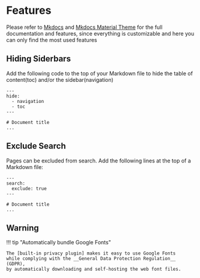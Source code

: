 # Features

Please refer to [Mkdocs](https://www.mkdocs.org/getting-started/) and [Mkdocs Material Theme](https://squidfunk.github.io/mkdocs-material/getting-started/) for the full documentation and features, since everything is customizable and here you can only find the most used features

## Hiding Siderbars

Add the following code to the top of your Markdown file to hide the table of content(toc) and/or the sidebar(navigation)
```
---
hide:
  - navigation
  - toc
---

# Document title
...
```

## Exclude Search

Pages can be excluded from search. Add the following lines at the top of a Markdown file:
```
---
search:
  exclude: true
---

# Document title
...
```

## Warning

!!! tip "Automatically bundle Google Fonts"

    The [built-in privacy plugin] makes it easy to use Google Fonts
    while complying with the __General Data Protection Regulation__ (GDPR),
    by automatically downloading and self-hosting the web font files.
